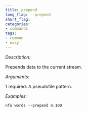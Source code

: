 ```yaml
---
title: prepend
long_flag: --prepend
short_flag:
categories:
- commands
tags:
- common
- easy
---
```


*Description:*

Prepends data to the current stream.

*Arguments:*

1 required: A pseudofile pattern.

*Examples:*

```
nfu words --prepend n:100
```
